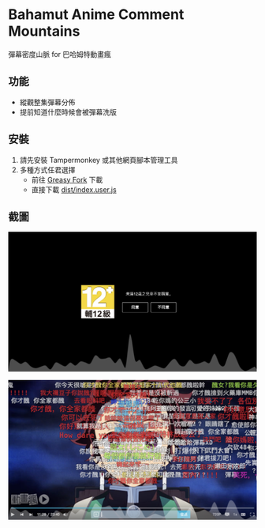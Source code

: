 # Bahamut Anime Comment Mountains

彈幕密度山脈 for 巴哈姆特動畫瘋

## 功能

-   縱觀整集彈幕分佈
-   提前知道什麼時候會被彈幕洗版

## 安裝

1. 請先安裝 Tampermonkey 或其他網頁腳本管理工具
2. 多種方式任君選擇
   - 前往 [Greasy Fork](https://greasyfork.org/zh-TW/scripts/438287-bahamut-anime-comment-mountains) 下載
   - 直接下載 [dist/index.user.js](https://github.com/JacobLinCool/Bahamut-Anime-Comment-Mountains/raw/main/dist/index.user.js)

## 截圖

![Preview](./images/preview.png)

![Video](./images/video.png)
